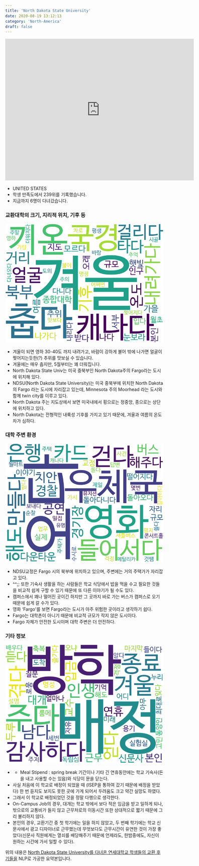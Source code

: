 ```yaml
---
title: 'North Dakota State University'
date: 2020-08-19 13:12:13
category: 'North-America'
draft: false
---
```


<iframe
width="600"
height="450"
frameborder="0" style="border:0"
src="https://www.google.com/maps/embed/v1/place?key=AIzaSyC9e1AME-pVmWC4hBpFdu5S4dKzyepa3HQ&q=North+Dakota+State+University&center=46.8977528,-96.80243670000002&zoom=14" allowfullscreen>
</iframe>


* UNITED STATES
* 학생 만족도에서 239위를 기록했습니다.
* 지금까지 6명이 다녀갔습니다. 

### 교환대학의 크기, 지리적 위치, 기후 등

![gen_info-WordCloud](../univ_wordclouds_okt/gen_info/US000128_gen_info_okt.png)

* 겨울이 되면 영하 30-40도 까지 내려가고, 바람이 강하게 불어 밖에 나가면 얼굴이 찢어지는듯한(?) 추위를 맛보실 수 있습니다.
* 겨울에는 매우 춥지만, 5월부터는 꽤 더워집니다.
* North Dakota State Univ는 미국 중북부인 North Dakota주의 Fargo라는 도시에 위치해 있다.
* NDSU(North Dakota State University)는 미국 중북부에 위치한 North Dakota 의 Fargo 라는 도시에 자리잡고 있는데, Minnesota 주의 Moorhead 라는 도시와 함께 twin city를 이루고 있다.
* North Dakota 주는 지도상에서 보면 미국내에서 횡으로는 정중앙, 종으로는 상단 에 위치하고 있다.
* North Dakota는 전형적인 내륙성 기후를 가지고 있기 때문에, 겨울과 여름의 온도차가 심하다.


### 대학 주변 환경

![env_info-WordCloud](../univ_wordclouds_okt/env_info/US000128_env_info_okt.png)

* NDSU교정은 Fargo 시의 북부에 위치하고 있으며, 주변에는 거의 주택가가 자리잡고 있다.
* ^^;; 또한 기숙사 생활을 하는 사람들은 학교 식당에서 밥을 먹을 수고 필요한 것들을 비교적 쉽게 구할 수 있기 때문에 또 다른 이야기가 될 수도 있다.
* 캠퍼스에서 꽤나 떨어진 곳이긴 하지만 그 곳까지 바로 가는 버스가 캠퍼스로 오기 때문에 쉽게 갈 수가 있다.
* 영화 ‘Fargo'를 보면 Fargo라는 도시가 아주 위험한 곳이라고 생각하기 쉽다.
* Fargo는 대학촌이 아니기 때문에 비교적 규모가 작지 않은 도시이다.
* Fargo 자체가 안전한 도시이며 대학 주변은 더 안전하다.


### 기타 정보

![etc_info-WordCloud](../univ_wordclouds_okt/etc_info/US000128_etc_info_okt.png)

* * Meal Stipend : spring break 기간이나 기타 긴 연휴동안에는 학교 기숙사(돈을 내고 사용할 수는 있음)와 식당이 문을 닫는다.
* 사실 처음에 이 학교로 배정이 되었을 때 (ISEP을 통하여 갔기 때문에 배정을 받았다) 한 번 듣지도 보지도 못한 곳에 가게 되어서 두려움도 크고 약간 실망도 하였다.
* 그래서 이 학교로 배정되었던 것을 정말 다행으로 생각한다.
* On-Campus Job의 경우, 대개는 학교 밖에서 보다 적은 임금을 받고 일하게 되나, 밖으로의 교통비가 들지 않고 근무처로의 이동시간 또한 상대적으로 짧기 때문에 그리 불리하지 않다.
* 본인의 경우, 교환기간 중 첫 학기에는 일을 하지 않았고, 두 번째 학기에는 학교 신문사에서 광고 디자이너로 근무했는데 무엇보다도 근무시간이 유연한 것이 가장 좋았다(신문사 직원에게는 열쇠를 배당해주기 때문에 언제라도, 한밤중에도, 자신이 원하는 시간에 가서 일할 수 있다).


위의 내용은 [North Dakota State University를 다녀온 연세대학교 학생들의 교환 후기들을](http://oia.yonsei.ac.kr/partner/expReport.asp?ucode=US000128&bgbn=A) NLP로 가공한 요약본입니다. 
